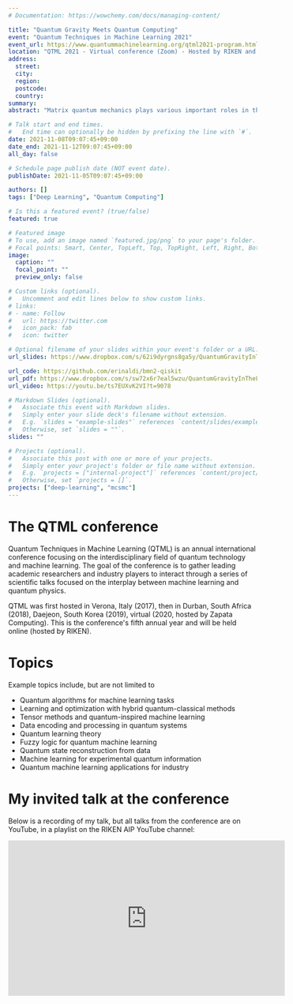 ```yaml
---
# Documentation: https://wowchemy.com/docs/managing-content/

title: "Quantum Gravity Meets Quantum Computing"
event: "Quantum Techniques in Machine Learning 2021"
event_url: https://www.quantummachinelearning.org/qtml2021-program.html
location: "QTML 2021 - Virtual conference (Zoom) - Hosted by RIKEN and RIKEN AIP"
address:
  street:
  city:
  region:
  postcode:
  country:
summary:
abstract: "Matrix quantum mechanics plays various important roles in theoretical physics, such as a holographic description of quantum black holes. Understanding quantum black holes and the role of entanglement in a holographic setup is of paramount importance for the development of better quantum algorithms (quantum error correction codes) and for the realization of a quantum theory of gravity. Quantum computing and deep learning offer us potentially useful approaches to study the dynamics of matrix quantum mechanics. For this reason, I will discuss a first benchmark of such techniques to simple models of matrix quantum mechanics. First, I will introduce a hybrid quantum-classical algorithm in a truncated Hilbert space suitable for finding the ground state of matrix models on NISQ-era devices. Then, I will discuss a deep learning approach to study the wave function of matrix quantum mechanics, even in a supersymmetric case, using a neural network representation of quantum states. Results for the ground state energy will be compared to traditional Lattice Monte Carlo simulations of the Euclidean path integral as a benchmark."

# Talk start and end times.
#   End time can optionally be hidden by prefixing the line with `#`.
date: 2021-11-08T09:07:45+09:00
date_end: 2021-11-12T09:07:45+09:00
all_day: false

# Schedule page publish date (NOT event date).
publishDate: 2021-11-05T09:07:45+09:00

authors: []
tags: ["Deep Learning", "Quantum Computing"]

# Is this a featured event? (true/false)
featured: true

# Featured image
# To use, add an image named `featured.jpg/png` to your page's folder.
# Focal points: Smart, Center, TopLeft, Top, TopRight, Left, Right, BottomLeft, Bottom, BottomRight.
image:
  caption: ""
  focal_point: ""
  preview_only: false

# Custom links (optional).
#   Uncomment and edit lines below to show custom links.
# links:
# - name: Follow
#   url: https://twitter.com
#   icon_pack: fab
#   icon: twitter

# Optional filename of your slides within your event's folder or a URL.
url_slides: https://www.dropbox.com/s/62i9dyrgns8ga5y/QuantumGravityInTheLab_ERinaldi_45min.key?dl=0

url_code: https://github.com/erinaldi/bmn2-qiskit
url_pdf: https://www.dropbox.com/s/sw72x6r7eal5wzu/QuantumGravityInTheLab_ERinaldi_45min.pdf?dl=0
url_video: https://youtu.be/ts7EUXvK2VI?t=9078

# Markdown Slides (optional).
#   Associate this event with Markdown slides.
#   Simply enter your slide deck's filename without extension.
#   E.g. `slides = "example-slides"` references `content/slides/example-slides.md`.
#   Otherwise, set `slides = ""`.
slides: ""

# Projects (optional).
#   Associate this post with one or more of your projects.
#   Simply enter your project's folder or file name without extension.
#   E.g. `projects = ["internal-project"]` references `content/project/deep-learning/index.md`.
#   Otherwise, set `projects = []`.
projects: ["deep-learning", "mcsmc"]
---
```


# The QTML conference

Quantum Techniques in Machine Learning (QTML) is an annual international conference focusing on the interdisciplinary field of quantum technology and machine learning. The goal of the conference is to gather leading academic researchers and industry players to interact through a series of scientific talks focused on the interplay between machine learning and quantum physics.

​QTML was first hosted in Verona, Italy (2017), then in Durban, South Africa (2018),  Daejeon, South Korea (2019), virtual (2020, hosted by Zapata Computing). This is the conference's fifth annual year and will be held online (hosted by RIKEN).

# Topics

Example topics include, but are not limited to
  * Quantum algorithms for machine learning tasks
  * Learning and optimization with hybrid quantum-classical methods
  * Tensor methods and quantum-inspired machine learning
  * Data encoding and processing in quantum systems
  * Quantum learning theory
  * Fuzzy logic for quantum machine learning
  * Quantum state reconstruction from data
  * Machine learning for experimental quantum information
  * Quantum machine learning applications for industry

# My invited talk at the conference

Below is a recording of my talk, but all talks from the conference are on YouTube, in a playlist on the RIKEN AIP YouTube channel:

<iframe width="560" height="315" src="https://www.youtube.com/embed/ts7EUXvK2VI?start=9078" title="YouTube video player" frameborder="0" allow="accelerometer; autoplay; clipboard-write; encrypted-media; gyroscope; picture-in-picture" allowfullscreen></iframe>

